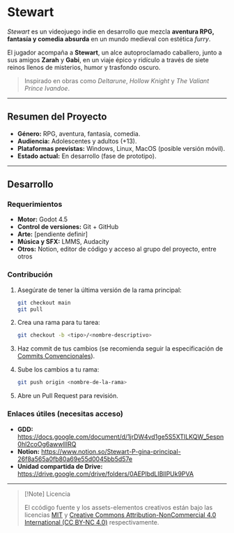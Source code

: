 # Stewart
*Stewart* es un videojuego indie en desarrollo que mezcla **aventura RPG, fantasía y comedia absurda** en un mundo medieval con estética *furry*.

El jugador acompaña a **Stewart**, un alce autoproclamado caballero, junto a sus amigos **Zarah** y **Gabi**, en un viaje épico y ridículo a través de siete reinos llenos de misterios, humor y trasfondo oscuro.

> Inspirado en obras como *Deltarune*, *Hollow Knight* y *The Valiant Prince Ivandoe*.

---

## Resumen del Proyecto
- **Género:** RPG, aventura, fantasía, comedia.
- **Audiencia:** Adolescentes y adultos (+13).
- **Plataformas previstas:** Windows, Linux, MacOS (posible versión móvil).
- **Estado actual:** En desarrollo (fase de prototipo).

---

## Desarrollo

### Requerimientos
- **Motor:** Godot 4.5
- **Control de versiones:** Git + GitHub
- **Arte:** [pendiente definir]
- **Música y SFX:** LMMS, Audacity
- **Otros:** Notion, editor de código y acceso al grupo del proyecto, entre otros

### Contribución
1. Asegúrate de tener la última versión de la rama principal:

    ```bash
    git checkout main
    git pull
    ```

2. Crea una rama para tu tarea:

    ```bash
    git checkout -b <tipo>/<nombre-descriptivo>
    ```

3. Haz commit de tus cambios (se recomienda seguir la especificación de [Commits Convencionales](https://www.conventionalcommits.org/en/v1.0.0/)).
2. Sube los cambios a tu rama:

    ```bash
    git push origin <nombre-de-la-rama>
    ```

3. Abre un Pull Request para revisión.

### Enlaces útiles (necesitas acceso)
- **GDD:** https://docs.google.com/document/d/1jrDW4vd1ge5S5XTILKQW_5espn0hl2coOg6awwllIRQ
- **Notion:** https://www.notion.so/Stewart-P-gina-principal-26f8a565a0fb80a69e55d0045bb5d57e
- **Unidad compartida de Drive:** https://drive.google.com/drive/folders/0AEPlbdLIBllPUk9PVA

---

> [!Note] Licencia
> 
> El ccódigo fuente y los assets-elementos creativos están bajo las licencias [MIT](./LICENSE) y [Creative Commons Attribution-NonCommercial 4.0 International (CC BY-NC 4.0)](./ASSETS_LICENSE) respectivamente.
